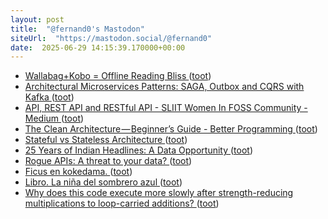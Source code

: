 ```yaml
---
layout: post
title:  "@fernand0's Mastodon"
siteUrl:  "https://mastodon.social/@fernand0"
date:  2025-06-29 14:15:39.170000+00:00
---
```

*  [Wallabag+Kobo = Offline Reading Bliss ](https://bnolet.me/posts/2024/11/wallabag-kobo-offline-reading-bliss) ([toot](https://mastodon.social/@fernand0/114767071750898654))
*  [Architectural Microservices Patterns: SAGA, Outbox and CQRS with Kafka ](https://medium.com/@ali.gelenler/architectural-microservices-patterns-saga-outbox-and-cqrs-with-kafka-25469d75c18) ([toot](https://mastodon.social/@fernand0/114766396647519164))
*  [API, REST API and RESTful API - SLIIT Women In FOSS Community - Medium ](https://medium.com/@kavinduchethani/api-rest-api-and-restful-api-8979bdd64c6) ([toot](https://mastodon.social/@fernand0/114766236669032799))
*  [The Clean Architecture — Beginner’s Guide - Better Programming ](https://medium.com/@bharath-dev/the-clean-architecture-beginners-guide-e4b7058c116) ([toot](https://mastodon.social/@fernand0/114765871850933910))
*  [Stateful vs Stateless Architecture ](https://dev.to/nyctonio/stateful-vs-stateless-architecture-1ao) ([toot](https://mastodon.social/@fernand0/114765660057530870))
*  [25 Years of Indian Headlines: A Data Opportunity ](https://dev.to/subh_2111/25-years-of-indian-headlines-a-data-opportunity-20o) ([toot](https://mastodon.social/@fernand0/114763974372715606))
*  [Rogue APIs: A threat to your data? ](https://dev.to/chainguns/rouge-apis-a-threat-to-your-data-4c3) ([toot](https://mastodon.social/@fernand0/114762149240966346))
*  [Ficus en kokedama. ](https://avecesunafoto.wordpress.com/2025/06/28/ficus-en-kokedama) ([toot](https://mastodon.social/@fernand0/114762143641959224))
*  [Libro. La niña del sombrero azul ](https://fotografiasenmovimiento.wordpress.com/2025/06/28/libro-la-nina-del-sombrero-azul) ([toot](https://mastodon.social/@fernand0/114761990068200926))
*  [Why does this code execute more slowly after strength-reducing multiplications to loop-carried additions?   ](https://stackoverflow.com/questions/72306573/why-does-this-code-execute-more-slowly-after-strength-reducing-multiplications-t?ref=refind) ([toot](https://mastodon.social/@fernand0/114761973574872989))
